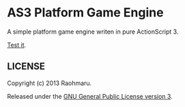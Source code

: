 AS3 Platform Game Engine
========================

A simple platform game engine writen in pure ActionScript 3.

[Test it](http://raohmaru.com/lab/game/platform-game-egine/).


LICENSE
-------

Copyright (c) 2013 Raohmaru.

Released under the [GNU General Public License version 3](http://www.gnu.org/copyleft/gpl.html).